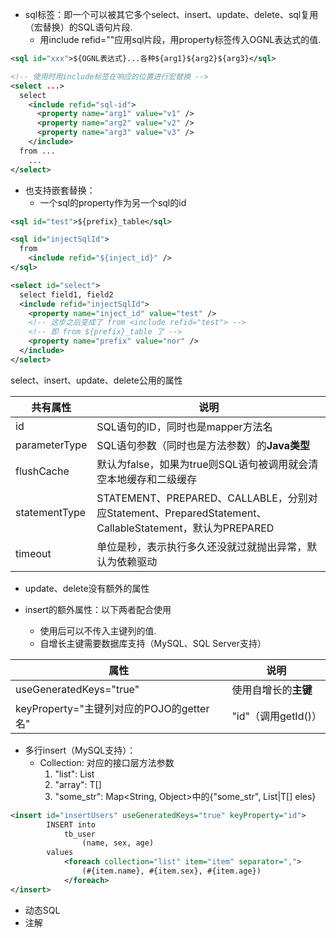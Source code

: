 

- sql标签：即一个可以被其它多个select、insert、update、delete、sql复用（宏替换）的SQL语句片段.
   - 用include refid=""应用sql片段，用property标签传入OGNL表达式的值.

```XML
<sql id="xxx">${OGNL表达式}...各种${arg1}${arg2}${arg3}</sql>

<!-- 使用时用include标签在响应的位置进行宏替换 -->
<select ...>
  select
    <include refid="sql-id">
      <property name="arg1" value="v1" />
      <property name="arg2" value="v2" />
      <property name="arg3" value="v3" />
    </include>
  from ...
    ...
</select>
```

- 也支持嵌套替换：
   - 一个sql的property作为另一个sql的id

```XML
<sql id="test">${prefix}_table</sql>

<sql id="injectSqlId">
  from
    <include refid="${inject_id}" />
</sql>

<select id="select">
  select field1, field2
  <include refid="injectSqlId">
    <property name="inject_id" value="test" />
    <!-- 这步之后变成了 from <include refid="test"> -->
    <!-- 即 from ${prefix}_table 了 -->
    <property name="prefix" value="nor" />
  </include>
</select>
```
select、insert、update、delete公用的属性

| 共有属性 | 说明 |
| --- | --- |
| id | SQL语句的ID，同时也是mapper方法名 |
| parameterType | SQL语句参数（同时也是方法参数）的**Java类型** |
| flushCache | 默认为false，如果为true则SQL语句被调用就会清空本地缓存和二级缓存 |
| statementType | STATEMENT、PREPARED、CALLABLE，分别对应Statement、PreparedStatement、CallableStatement，默认为PREPARED |
| timeout | 单位是秒，表示执行多久还没就过就抛出异常，默认为依赖驱动 |



- update、delete没有额外的属性

- insert的额外属性：以下两者配合使用
   - 使用后可以不传入主键列的值.
   - 自增长主键需要数据库支持（MySQL、SQL Server支持）

| 属性 | 说明 |
| --- | --- |
| useGeneratedKeys="true" | 使用自增长的**主键** |
| keyProperty="主键列对应的POJO的getter名" | "id"（调用getId()） |

- 多行insert（MySQL支持）：
   - Collection: 对应的接口层方法参数
      1. "list": List<T>
      2. "array": T[]
      3. "some_str": Map<String, Object>中的{"some_str", List<T>|T[] eles}

```xml
<insert id="insertUsers" useGeneratedKeys="true" keyProperty="id">
        INSERT into
            tb_user
                (name, sex, age)
        values
            <foreach collection="list" item="item" separator=",">
                (#{item.name}, #{item.sex}, #{item.age})
            </foreach>
</insert>
```



- 动态SQL
- 注解

